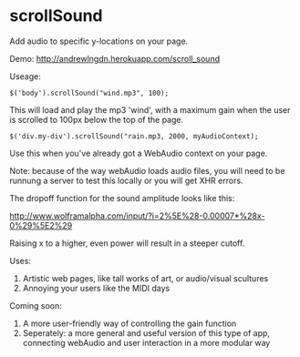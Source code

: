 scrollSound
===========

Add audio to specific y-locations on your page. 

Demo:
http://andrewlngdn.herokuapp.com/scroll_sound

Useage: 
```
$('body').scrollSound("wind.mp3", 100); 
```
This will load and play the mp3 'wind', with a maximum gain when the user is scrolled to 100px below the top of the page. 
```                                    
$('div.my-div').scrollSound("rain.mp3, 2000, myAudioContext);
```
Use this when you've already got a WebAudio context on your page.


Note: because of the way webAudio loads audio files, you will need to be runnung a server to test this locally or you will get XHR errors.


The dropoff function for the sound amplitude looks like this:

http://www.wolframalpha.com/input/?i=2%5E%28-0.00007*%28x-0%29%5E2%29

Raising x to a higher, even power will result in a steeper cutoff. 


Uses:

1. Artistic web pages, like tall works of art, or audio/visual scultures
2. Annoying your users like the MIDI days



Coming soon: 

1. A more user-friendly way of controlling the gain function
2. Seperately: a more general and useful version of this type of app, connecting webAudio and user interaction in a more modular way

